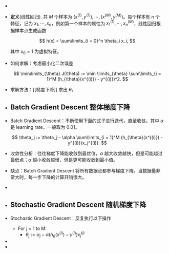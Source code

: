 -
- **定义**(线性回归). 共 $M$ 个样本为 $(x^{(1)}, y^{(1)}),\cdots, (x^{(M)}, y^{(M)})$。每个样本有 $n$ 个特征，记为 $x_1,\cdots, x_n$，例如第一个样本的属性为 $x^{(1)}_1,\cdots,x^{(M)}_n$，线性回归根据样本点生成函数
  
  $$ h(x) = \sum\limits_{i = 0}^n \theta_i x_i, $$
  
  其中 $x_0 = 1$ 为虚拟特征。
- 如何求解：考虑最小化二次误差
  
  $$ \min\limits_{\theta} J(\theta) := \min \limits_{\theta} \sum\limits_{i = 1}^M (h_{\theta}(x^{(i)}) - y^{(i)})^2. $$
- 求解方法：[[梯度下降]] 求出 $\theta$。
- ## Batch Gradient Descent 整体梯度下降
- Batch Gradient Descent：不断使用下面的式子进行迭代，直至收敛。其中 $\alpha$ 是 learning rate，一般取为 $0.01$。
  
  $$ \theta_j := \theta_j - \alpha \sum\limits_{i = 1}^M (h_{\theta}(x^{(i)}) - y^{(i)})x_j^{(i)}. $$
- 收敛性分析：往往梯度下降能收敛到最优值，$\alpha$ 越大收敛越快，但是可能越过最低点；$\alpha$ 越小收敛越慢，但是更可能收敛到最小值。
- 缺点：Batch Gradient Descent 将所有数据点都参与梯度下降，当数据量非常大时，每一步下降的计算开销很大。
-
- ## Stochastic Gradient Descent 随机梯度下降
- Stochastic Gradient Descent：反复执行以下操作
	- For j = 1 to M:
		- $\theta_j := \alpha_j - \alpha(h_{\theta}(x^{(i)}) - y^{(i)})x_j^{(i)}$
-
-
